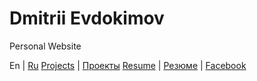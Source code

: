 # Dmitrii Evdokimov

Personal Website

En                       | [Ru](/ru "Russian language (по-русски)")
[Projects](/en/projects) | [Проекты](/ru/projects)
[Resume](/en/resume)     | [Резюме](/ru/resume)
                         | [Facebook](https://www.facebook.com/dmitrii.evdokimov)
